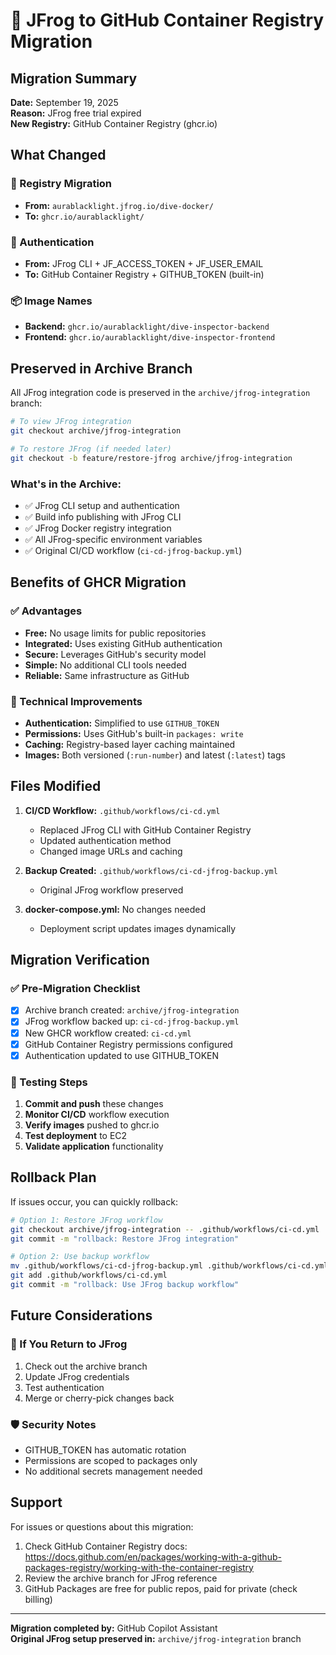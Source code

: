 # 🚀 JFrog to GitHub Container Registry Migration

## Migration Summary

**Date:** September 19, 2025  
**Reason:** JFrog free trial expired  
**New Registry:** GitHub Container Registry (ghcr.io)  

## What Changed

### 🔄 Registry Migration
- **From:** `aurablacklight.jfrog.io/dive-docker/`
- **To:** `ghcr.io/aurablacklight/`

### 🔐 Authentication
- **From:** JFrog CLI + JF_ACCESS_TOKEN + JF_USER_EMAIL
- **To:** GitHub Container Registry + GITHUB_TOKEN (built-in)

### 📦 Image Names
- **Backend:** `ghcr.io/aurablacklight/dive-inspector-backend`
- **Frontend:** `ghcr.io/aurablacklight/dive-inspector-frontend`

## Preserved in Archive Branch

All JFrog integration code is preserved in the `archive/jfrog-integration` branch:

```bash
# To view JFrog integration
git checkout archive/jfrog-integration

# To restore JFrog (if needed later)
git checkout -b feature/restore-jfrog archive/jfrog-integration
```

### What's in the Archive:
- ✅ JFrog CLI setup and authentication
- ✅ Build info publishing with JFrog CLI
- ✅ JFrog Docker registry integration
- ✅ All JFrog-specific environment variables
- ✅ Original CI/CD workflow (`ci-cd-jfrog-backup.yml`)

## Benefits of GHCR Migration

### ✅ Advantages
- **Free:** No usage limits for public repositories
- **Integrated:** Uses existing GitHub authentication
- **Secure:** Leverages GitHub's security model
- **Simple:** No additional CLI tools needed
- **Reliable:** Same infrastructure as GitHub

### 🔧 Technical Improvements
- **Authentication:** Simplified to use `GITHUB_TOKEN`
- **Permissions:** Uses GitHub's built-in `packages: write`
- **Caching:** Registry-based layer caching maintained
- **Images:** Both versioned (`:run-number`) and latest (`:latest`) tags

## Files Modified

1. **CI/CD Workflow:** `.github/workflows/ci-cd.yml`
   - Replaced JFrog CLI with GitHub Container Registry
   - Updated authentication method
   - Changed image URLs and caching

2. **Backup Created:** `.github/workflows/ci-cd-jfrog-backup.yml`
   - Original JFrog workflow preserved

3. **docker-compose.yml:** No changes needed
   - Deployment script updates images dynamically

## Migration Verification

### ✅ Pre-Migration Checklist
- [x] Archive branch created: `archive/jfrog-integration`
- [x] JFrog workflow backed up: `ci-cd-jfrog-backup.yml`
- [x] New GHCR workflow created: `ci-cd.yml`
- [x] GitHub Container Registry permissions configured
- [x] Authentication updated to use GITHUB_TOKEN

### 🧪 Testing Steps
1. **Commit and push** these changes
2. **Monitor CI/CD** workflow execution
3. **Verify images** pushed to ghcr.io
4. **Test deployment** to EC2
5. **Validate application** functionality

## Rollback Plan

If issues occur, you can quickly rollback:

```bash
# Option 1: Restore JFrog workflow
git checkout archive/jfrog-integration -- .github/workflows/ci-cd.yml
git commit -m "rollback: Restore JFrog integration"

# Option 2: Use backup workflow
mv .github/workflows/ci-cd-jfrog-backup.yml .github/workflows/ci-cd.yml
git add .github/workflows/ci-cd.yml
git commit -m "rollback: Use JFrog backup workflow"
```

## Future Considerations

### 🔮 If You Return to JFrog
1. Check out the archive branch
2. Update JFrog credentials
3. Test authentication
4. Merge or cherry-pick changes back

### 🛡️ Security Notes
- GITHUB_TOKEN has automatic rotation
- Permissions are scoped to packages only
- No additional secrets management needed

## Support

For issues or questions about this migration:
1. Check GitHub Container Registry docs: https://docs.github.com/en/packages/working-with-a-github-packages-registry/working-with-the-container-registry
2. Review the archive branch for JFrog reference
3. GitHub Packages are free for public repos, paid for private (check billing)

---

**Migration completed by:** GitHub Copilot Assistant  
**Original JFrog setup preserved in:** `archive/jfrog-integration` branch
